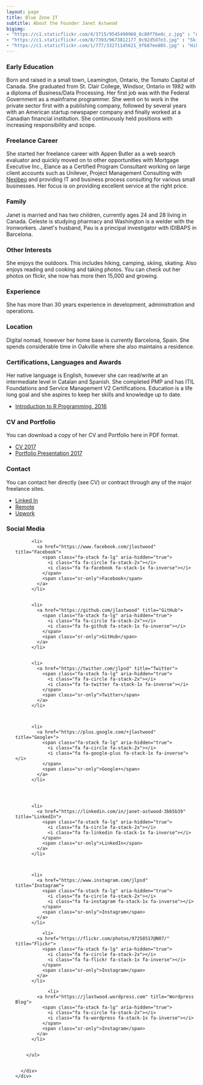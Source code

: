 ```yaml
---
layout: page
title: Blue Zone IT
subtitle: About the Founder Janet Astwood
bigimg:
- "https://c1.staticflickr.com/4/3715/9545490960_8c80f76edc_z.jpg" : "At Work, Southam, Inc. Toronto, 1996"
- "https://c1.staticflickr.com/8/7393/9673812177_0c92d5d7e3.jpg" : "Skiing, Banff National Park, Banff, Alberta, 1998"
- "https://c1.staticflickr.com/1/777/33271145621_9f687ee805.jpg" : "Hiking, Monterrat, Spain, 2016"
---
```


### Early Education

Born and raised in a small town, Leamington, Ontario, the Tomato Capital of Canada.  She graduated from St. Clair College, Windsor, Ontario in 1982 with a diploma of Business/Data Processing. Her first job was with the Federal Government as a mainframe programmer.  She went on to work in the private sector first with a publishing company, followed by several years with an American startup newspaper company and finally worked at a Canadian financial institution.  She continuously held positions with increasing responsibility and scope.

### Freelance Career

She started her freelance career with Appen Butler as a web search evaluator and quickly moved on to other opportunities with  Mortgage Executive Inc., Elance as a Certified Program Consultant working on large client accounts such as Unilever, Project Management Consulting with [Nexibeo](https://nexibeo.com) and providing IT and business process consulting for various small businesses.   Her focus is on providing excellent service at the right price.   

### Family

Janet is married and has two children, currently ages 24 and 28 living in Canada.  Celeste is studying pharmacy
and Washington is a welder with the Ironworkers.  Janet's husband, Pau is a principal investigator with IDIBAPS in Barcelona.

### Other Interests

She enjoys the outdoors. This includes hiking, camping, skiing, skating.   Also enjoys reading and cooking and taking photos. You can check out her photos on flickr, she now has more then 15,000 and growing.  

### Experience

She has more than 30 years experience in development, administration and operations. 

### Location

Digital nomad, however her home base is currently Barcelona, Spain.  She spends considerable time in Oakville
where she also maintains a residence. 

### Certifications, Languages and Awards

Her native language is English, however she can read/write at an intermediate level in Catalan and Spanish.  She completed PMP and has ITIL Foundations and Service Management V2 Certifications.   Education is a life long goal and she aspires to keep her skills and knowledge up to date.  

* [Introduction to R Programming, 2016](https://courses.edx.org/certificates/39fafab790364a10a0f73540a2e0b18a)

### CV and Portfolio

You can download a copy of her CV and Portfolio here in PDF format.  

- [CV 2017](/pdf/JA-CV2017.pdf/)
- [Portfolio Presentation 2017](/pdf/JA-portfolioversion2017.pdf/)

### Contact

You can contact her directly (see CV) or contract through any of the major freelance sites. 

- [Linked In](https://www.linkedin.com/in/janet-astwood-3bb5b39/)
- [Remote ](https://remote.com/janet-astwood) 
- [Upwork ](https://www.upwork.com/freelancers/~014b27088d2e859ce3)

### Social Media 

<div class="container beautiful-jekyll-footer">
    <div class="row">
      <div class="col-lg-8 col-lg-offset-1 col-md-10 col-md-offset-1">
        <ul class="list-inline text-center footer-links">
           
          <li>
            <a href="https://www.facebook.com/jlastwood" title="Facebook">
              <span class="fa-stack fa-lg" aria-hidden="true">
                <i class="fa fa-circle fa-stack-2x"></i>
                <i class="fa fa-facebook fa-stack-1x fa-inverse"></i>
              </span>
              <span class="sr-only">Facebook</span>
            </a>
          </li>
          
          
          <li>
            <a href="https://github.com/jlastwood" title="GitHub">
              <span class="fa-stack fa-lg" aria-hidden="true">
                <i class="fa fa-circle fa-stack-2x"></i>
                <i class="fa fa-github fa-stack-1x fa-inverse"></i>
              </span>
              <span class="sr-only">GitHub</span>
            </a>
          </li>
          
		  
          <li>
            <a href="https://twitter.com/jlpsd" title="Twitter">
              <span class="fa-stack fa-lg" aria-hidden="true">
                <i class="fa fa-circle fa-stack-2x"></i>
                <i class="fa fa-twitter fa-stack-1x fa-inverse"></i>
              </span>
              <span class="sr-only">Twitter</span>
            </a>
          </li>
          
	  
      
          <li>
            <a href="https://plus.google.com/+jlastwood" title="Google+">
              <span class="fa-stack fa-lg" aria-hidden="true">
                <i class="fa fa-circle fa-stack-2x"></i>
                <i class="fa fa-google-plus fa-stack-1x fa-inverse"></i>
              </span>
              <span class="sr-only">Google+</span>
            </a>
          </li>
          
		 
          
		  
          <li>
            <a href="https://linkedin.com/in/janet-astwood-3bb5b39" title="LinkedIn">
              <span class="fa-stack fa-lg" aria-hidden="true">
                <i class="fa fa-circle fa-stack-2x"></i>
                <i class="fa fa-linkedin fa-stack-1x fa-inverse"></i>
              </span>
              <span class="sr-only">LinkedIn</span>
            </a>
          </li>
          
		  

          <li>
            <a href="https://www.instagram.com/jlpsd" title="Instagram">
              <span class="fa-stack fa-lg" aria-hidden="true">
                <i class="fa fa-circle fa-stack-2x"></i>
                <i class="fa fa-instagram fa-stack-1x fa-inverse"></i>
              </span>
              <span class="sr-only">Instagram</span>
            </a>
          </li>
               
              <li>
            <a href="https://flickr.com/photos/97258517@N07/" title="Flickr">
              <span class="fa-stack fa-lg" aria-hidden="true">
                <i class="fa fa-circle fa-stack-2x"></i>
                <i class="fa fa-flickr fa-stack-1x fa-inverse"></i>
              </span>
              <span class="sr-only">Instagram</span>
            </a>
          </li>
               
	            <li>
            <a href="https://jlastwood.wordpress.com" title="Wordpress Blog">
              <span class="fa-stack fa-lg" aria-hidden="true">
                <i class="fa fa-circle fa-stack-2x"></i>
                <i class="fa fa-wordpress fa-stack-1x fa-inverse"></i>
              </span>
              <span class="sr-only">Instagram</span>
            </a>
          </li>
               	  
    
        </ul>


      </div>
    </div>
  </div>
